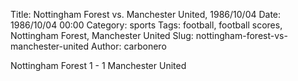 Title: Nottingham Forest vs. Manchester United, 1986/10/04
Date: 1986/10/04 00:00
Category: sports
Tags: football, football scores, Nottingham Forest, Manchester United
Slug: nottingham-forest-vs-manchester-united
Author: carbonero


Nottingham Forest 1 - 1 Manchester United
